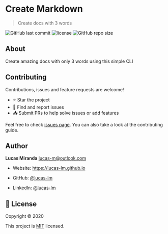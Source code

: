 
<!-- ![banner](media/banner.png) -->

# Create Markdown

> Create docs with 3 words

![GitHub last commit](https://img.shields.io/github/last-commit/lucas-lm/create-md)
![license](https://img.shields.io/github/license/lucas-lm/create-md)
![GitHub repo size](https://img.shields.io/github/repo-size/lucas-lm/create-md)

## About

Create amazing docs with only 3 words using this simple CLI


## Contributing

Contributions, issues and feature requests are welcome!

- ⭐️ Star the project
- 🐛 Find and report issues
- 📥 Submit PRs to help solve issues or add features

Feel free to check [issues page](/issues). You can also take a look at the contributing guide.

## Author

**Lucas Miranda** lucas-m@outlook.com
* Website: https://lucas-lm.github.io

* GitHub: [@lucas-lm](https://github.com/lucas-lm)


* LinkedIn: [@lucas-lm](https://linkedin.com/in/lucas-lm)



## 📝 License

Copyright © 2020

This project is [MIT](license) licensed.

